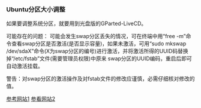 ### Ubuntu分区大小调整

如果要调整系统分区，就要用到光盘版的GParted-LiveCD。

可能存在的问题：
可能会发生swap分区丢失的情况，可在终端中用“free -m”命令查看swap分区是否激活(是否显示容量)，如果未激活，可用“sudo mkswap /dev/sdaX”命令(X为swap分区的编号)进行激活，并将激活所得的UUID码替换掉“/etc/fstab”文件(需要管理员权限)中原来 swap分区的UUID编码，重启后即可自动激活挂载。

警告：对swap分区的激活操作及对fstab文件的修改应谨慎，必需仔细核对修改的值。

[参考网站1][1]
[参看网站2][2]


  [1]: http://www.linuxidc.com/Linux/2013-06/85747.htm
  [2]: http://www.linuxidc.com/Linux/2015-03/115027.htm